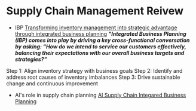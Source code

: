 # Supply Chain Management Reivew

- IBP
[Transforming inventory management into strategic advantage through integrated business planning](https://www.scmr.com/article/transforming-inventory-management-into-strategic-advantage-through-integrated-business-planning)
***"Integrated Business Planning (IBP) comes into play by driving a key cross-functional conversation by asking: “How do we intend to service our customers effectively, balancing their expectations with our overall business targets and strategies?"***

Step 1: Align inventory strategy with business goals
Step 2: Identify and address root causes of inventory imbalances
Step 3: Drive sustainable change and continuous improvement

- AI's role in supply chain planning
[AI Supply Chain Integared Business Planning](https://www.scmr.com/article/ai-supply-chain-integrated-business-planning)